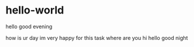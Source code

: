 # hello-world



hello good evening



how is ur day im very happy for this task
where are you hi hello good night
